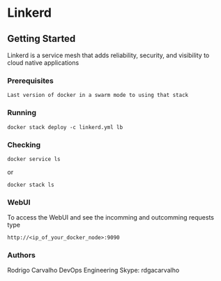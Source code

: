 # Linkerd

## Getting Started

Linkerd is a service mesh that adds reliability, security, and visibility to cloud native applications

### Prerequisites

```
Last version of docker in a swarm mode to using that stack
```

### Running
```
docker stack deploy -c linkerd.yml lb
```

### Checking
```
docker service ls
```
or
```
docker stack ls
```

### WebUI

To access the WebUI and see the incomming and outcomming requests type
```
http://<ip_of_your_docker_node>:9090
```

### Authors
Rodrigo Carvalho
DevOps Engineering
Skype: rdgacarvalho